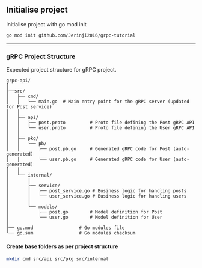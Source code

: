 ## Initialise project

Initialise project with go mod init

```sh
go mod init github.com/Jerinji2016/grpc-tutorial
```

***
### gRPC Project Structure

Expected project structure for gRPC project.

```text
grpc-api/
│
├──src/
│	├── cmd/
│	│	└── main.go  # Main entry point for the gRPC server (updated for Post service)
│	│
│	├── api/
│	│   ├── post.proto         # Proto file defining the Post gRPC API
│	│   └── user.proto         # Proto file defining the User gRPC API
│	│
│	├── pkg/
│	│   └── pb/
│	│       ├── post.pb.go     # Generated gRPC code for Post (auto-generated)
│	│       └── user.pb.go     # Generated gRPC code for User (auto-generated)
│	│
│	└── internal/
│	 	│
│	    ├── service/
│	    │   ├── post_service.go # Business logic for handling posts
│	    │   └── user_service.go # Business logic for handling users
│		│
│	    └── models/
│			├── post.go        # Model definition for Post
│			└── user.go        # Model definition for User
│
├── go.mod                 # Go modules file
└── go.sum                 # Go modules checksum
```

#### Create base folders as per project structure

```sh
mkdir cmd src/api src/pkg src/internal
```
